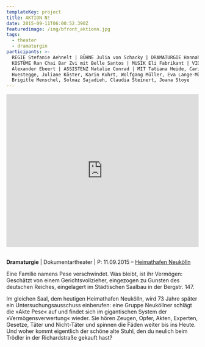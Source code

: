 ```yaml
---
templateKey: project
title: AKTION N!
date: 2015-09-11T06:00:52.390Z
featuredimage: /img/bfront_aktionn.jpg
tags:
  - theater
  - dramaturgin
participants: >-
  REGIE Stefanie Aehnelt | BÜHNE Julia von Schacky | DRAMATURGIE Hannah Schopf |
  KOSTÜME Ran Chai Bar Zvi mit Belle Santos | MUSIK Eli Fabrikant | VIDEO
  Alexander Ebeert | ASSISTENZ Natalie Conrad | MIT Tatiana Heide, Carina
  Huestegge, Juliane Köster, Karin Kuhrt, Wolfgang Müller, Eva Lange-Müller,
  Brigitte Menschel, Solmaz Sajadieh, Claudia Steinert, Joana Stoye
---
```

<iframe width="100%" height="400" src="https://www.youtube.com/embed/3cp0G7epzvE" frameborder="0" allow="accelerometer; autoplay; encrypted-media; gyroscope; picture-in-picture" allowfullscreen></iframe>

\
**Dramaturgie** | Dokumentartheater | P: 11.09.2015 – [Heimathafen Neukölln](https://heimathafen-neukoelln.de/events/aktion-n/)

Eine Familie namens Pese verschwindet. Was bleibt, ist ihr Vermögen: Geschätzt von einem Gerichtsvollzieher, eingezogen zu Gunsten des deutschen Reiches, eingelagert im Städtischen Saalbau in der Bergstr. 147. 

Im gleichen Saal, dem heutigen Heimathafen Neukölln, wird 73 Jahre später ein Untersuchungsausschuss einberufen: eine Gruppe Neuköllner schlägt die »Akte Pese« auf und findet sich im gigantischen System der »Vermögensverwertung« wieder. Sie hören Zeugen, Opfer, Akten, Experten, Gesetze, Täter und Nicht-Täter und spinnen die Fäden weiter bis ins Heute. Und woher kommt eigentlich der schöne alte Stuhl, den du neulich beim Trödler in der Richardstraße gekauft hast?
